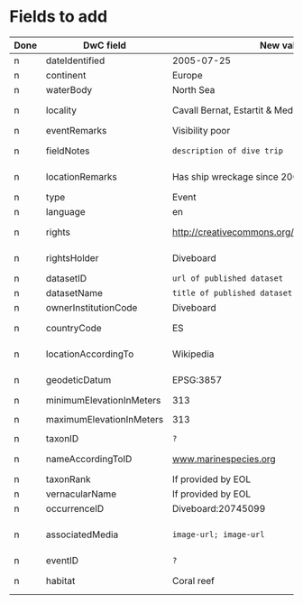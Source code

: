 # Fields to add

Done | DwC field | New value | Remarks
--- | --- | --- | ---
n | dateIdentified | 2005-07-25 | Identical to `eventDate`
n | continent | Europe | 
n | waterBody | North Sea | 
n | locality | Cavall Bernat, Estartit & Medes Islands | Name of divespot, location
n | eventRemarks | Visibility poor | Remarks about the dive
n | fieldNotes | `description of dive trip` | To be discussed: privacy issues
n | locationRemarks | Has ship wreckage since 2009 | Remarks about the dive site
n | type | Event | `fixed value`
n | language | en | `fixed value`
n | rights | http://creativecommons.org/publicdomain/zero/1.0/ | `fixed value` To be discussed
n | rightsHolder | Diveboard | `fixed value` To be discussed
n | datasetID | `url of published dataset` | To be discussed
n | datasetName | `title of published dataset`| To be discussed
n | ownerInstitutionCode | Diveboard | 
n | countryCode | ES | Depends on how country data are stored
n | locationAccordingTo | Wikipedia | Depends on how location data are stored
n | geodeticDatum | EPSG:3857 | `fixed value` if Google Maps only
n | minimumElevationInMeters | 313 | 
n | maximumElevationInMeters | 313 | Identical to `minimumElevationInMeters`
n | taxonID | `?` | If provided by EOL
n | nameAccordingToID | www.marinespecies.org | Identifier for the source, if provided by EOL
n | taxonRank | If provided by EOL
n | vernacularName | If provided by EOL
n | occurrenceID | Diveboard:20745099 | 
n | associatedMedia | `image-url; image-url` | To be discussed:  should refer to the occurrence, not event
n | eventID | `?` | Dive trip ID
n | habitat | Coral reef | Controlled vocabulary for the habitat of the dive
